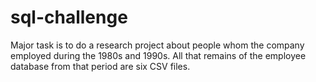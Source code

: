 # sql-challenge
Major task is to do a research project about people whom the company employed during the 1980s and 1990s. All that remains of the employee database from that period are six CSV files. 
